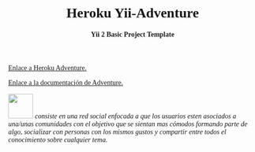 
<style type='text/css'>

.text {
    font-family: 'VT323';
}

.down {
    margin-bottom:-20px;
}

</style>

<link rel="preconnect" href="https://fonts.gstatic.com">
<link href="https://fonts.googleapis.com/css2?family=VT323&display=swap" rel="stylesheet">

<p align="center">
    <h1 class='text' align="center">Heroku Yii-Adventure</h1>
    <h4 class='text' align="center">Yii 2 Basic Project Template</h4>
    <br>
    <br>
    <a class='text' href="https://yii-adventure.herokuapp.com/" target="_blank">
		Enlace a Heroku Adventure.
    </a>
    <p></p>
    <a class='text'href="https://97jorx.github.io/adventure/" target="_blank">
		Enlace a la documentación de Adventure.
    </a>
    <p></p>
<img class="down" src="https://yii-adventure.s3.us-east-2.amazonaws.com/adventure-18944365.gif" height="50px"> <i class='text'>consiste en una red social enfocada a que los usuarios esten asociados a una/unas
comunidades con el objetivo que se sientan mas cómodos formando parte de algo, socializar con
personas con los mismos gustos y compartir entre todos el conocimiento sobre cualquier tema.<i>



